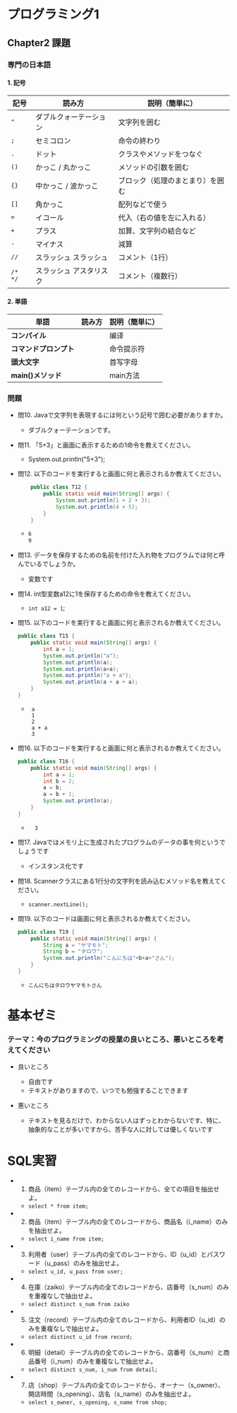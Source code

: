 # プログラミング1

## Chapter2 課題
### 専門の日本語
#### 1. 記号

| 記号         | 読み方                     | 説明（簡単に）                       |
|--------------|----------------------------|--------------------------------------|
| `"`          | ダブルクォーテーション     | 文字列を囲む                         |
| `;`          | セミコロン                 | 命令の終わり                         |
| `.`          | ドット                     | クラスやメソッドをつなぐ             |
| `()`         | かっこ / 丸かっこ          | メソッドの引数を囲む                 |
| `{}`         | 中かっこ / 波かっこ         | ブロック（処理のまとまり）を囲む     |
| `[]`         | 角かっこ                   | 配列などで使う                       |
| `=`          | イコール                   | 代入（右の値を左に入れる）           |
| `+`          | プラス                     | 加算、文字列の結合など               |
| `-`          | マイナス                   | 減算                                 |
| `//`         | スラッシュ スラッシュ      | コメント（1行）                      |
| `/* */`      | スラッシュ アスタリスク    | コメント（複数行）                   |

#### 2. 単語

| 単語         | 読み方                     | 説明（簡単に）                       |
|--------------|----------------------------|--------------------------------------|
| **コンパイル**  |                          |编译 |
| **コマンドプロンプト** |                      | 命令提示符 |
| **頭大文字** |      | 首写字母 |
| **main()メソッド** |  | main方法 |

### 問題

- 問10. Javaで文字列を表現するには何という記号で囲む必要がありますか。
    - ダブルクォーテーションです。

- 問11. 「5+3」と画面に表示するための1命令を教えてください。
    - System.out.println("5+3");

- 問12. 以下のコードを実行すると画面に何と表示されるか教えてください。
    ```java
        public class T12 {
            public static void main(String[] args) {
                System.out.println(1 + 2 + 3);
                System.out.println(4 + 5);
            }
        }
    ```
    - ``` sh
      6
      9
      ```

- 問13. データを保存するための名前を付けた入れ物をプログラムでは何と呼んでいるでしょうか。
    - 変数です

- 問14. int型変数a12に1を保存するための命令を教えてください。
    - ```int a12 = 1```;

- 問15. 以下のコードを実行すると画面に何と表示されるか教えてください。
    ```java
    public class T15 {
        public static void main(String[] args) {
            int a = 1;
            System.out.println("a");
            System.out.println(a);
            System.out.println(a+a);
            System.out.println("a + a");
            System.out.println(a + a + a);
        }
    }
    ```
    - ```
       a
       1
       2
       a + a
       3
      ```
- 問16. 以下のコードを実行すると画面に何と表示されるか教えてください。
    ```java
    public class T16 {
        public static void main(String[] args) {
            int a = 1;
            int b = 2;
            a = b;
            a = b + 1;
            System.out.println(a);
        }
    }
    ```
    - ```
        3
      ```
- 問17. Javaではメモリ上に生成されたプログラムのデータの事を何というでしょうです
    - インスタンス化です
- 問18. Scannerクラスにある1行分の文字列を読み込むメソッド名を教えてください。
    - ```scanner.nextLine();```
- 問19. 以下のコードは画面に何と表示されるか教えてください。
    ```java
    public class T19 {
        public static void main(String[] args) {
            String a = "ヤマモト";
            String b = "タロウ";
            System.out.println("こんにちは"+b+a+"さん");
        }
    }
    ```
    - ```こんにちはタロウヤマモトさん```

# 基本ゼミ
### テーマ：今のプログラミングの授業の良いところ、悪いところを考えてください
- 良いところ
    - 自由です
    - テキストがありますので、いつでも勉強することできます

- 悪いところ
    - テキストを見るだけで、わからない人はずっとわからないです、特に、抽象的なことが多いですから、苦手な人に対しては優しくないです

# SQL実習

- 1. 商品（item）テーブル内の全てのレコードから、全ての項目を抽出せよ。
    - ```select * from item;```
- 2. 商品（item）テーブル内の全てのレコードから、商品名（i_name）のみを抽出せよ。
    - ```select i_name from item;```
- 3. 利用者（user）テーブル内の全てのレコードから、ID（u_id）とパスワード（u_pass）のみを抽出せよ。
    - ```select u_id, u_pass from user;```
- 4. 在庫（zaiko）テーブル内の全てのレコードから、店番号（s_num）のみを重複なしで抽出せよ。
    - ```select distinct s_num from zaiko```
- 5. 注文（record）テーブル内の全てのレコードから、利用者ID（u_id）のみを重複なしで抽出せよ。
    - ```select distinct u_id from record;```
- 6. 明細（detail）テーブル内の全てのレコードから、店番号（s_num）と商品番号（i_num）のみを重複なしで抽出せよ。
    - ```select distinct s_num, i_num from detail;```
- 7. 店（shop）テーブル内の全てのレコードから、オーナー（s_owner）、開店時間（s_opening）、店名（s_name）のみを抽出せよ。
    - ```select s_owner, s_opening, s_name from shop;```